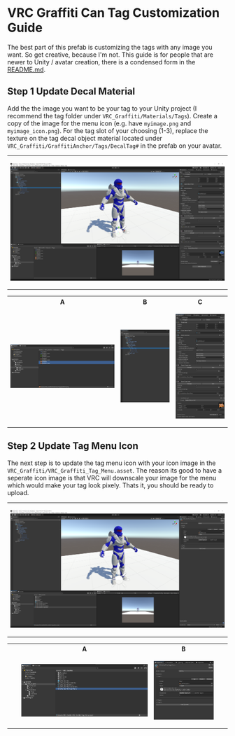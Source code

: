 # VRC Graffiti Can Tag Customization Guide

The best part of this prefab is customizing the tags with any image you want. 
So get creative, because I'm not.
This guide is for people that are newer to Unity / avatar creation, there is a condensed form in the [README.md](../README.md).

## Step 1 Update Decal Material
Add the the image you want to be your tag to your Unity project (I recommend the tag folder under `VRC_Graffiti/Materials/Tags`). 
Create a copy of the image for the menu icon (e.g. have `myimage.png` and `myimage_icon.png`).
For the tag slot of your choosing (1-3), replace the texture on the tag decal object material located under `VRC_Graffiti/GraffitiAnchor/Tags/DecalTag#` in the prefab on your avatar.

<table style="width:100%">
<tr>
<td class = "preview">

![](./customize_setup_1.png)

</td>
</tr>
</table>

<table>
<tr>
<th>A</th><th>B</th><th>C</th>
</tr>
<tr>
<td class = "content" style="width:50%">

![](./customize_decal_texture.png)

</td>
<td class = "content" style="width:25%">

![](./customize_decal_1.png)

</td>
<td class = "content" style="width:25%">

![](./customize_decal_1_material.png)

</td>
</tr>
</table>

## Step 2 Update Tag Menu Icon
The next step is to update the tag menu icon with your icon image in the `VRC_Graffiti/VRC_Graffiti_Tag_Menu.asset`.
The reason its good to have a seperate icon image is that VRC will downscale your image for the menu which would make your tag look pixely.
Thats it, you should be ready to upload.


<table style="width:100%">
<tr>
<td class = "preview">

![](./customize_setup_2.png)

</td>
</tr>
</table>

<table>
<tr>
<th></th><th>A</th><th>B</th><th></th>
</tr>
<tr>
<td style="width:5%"></td>
<td class = "content" style="width:60%">

![](./customize_tag_menu.png)

</td>
<td class = "content" style="width:30%">

![](./customize_tag_menu_icon.png)

</td>
<td style="width:5%"></td>
</tr>
</table>